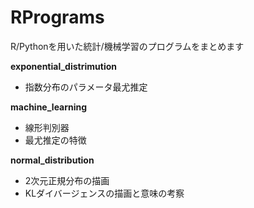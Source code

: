 # RPrograms
R/Pythonを用いた統計/機械学習のプログラムをまとめます

**exponential_distrimution**  
 - 指数分布のパラメータ最尤推定
 
**machine_learning**  
 - 線形判別器
 - 最尤推定の特徴
 
**normal_distribution**  
 - 2次元正規分布の描画
 - KLダイバージェンスの描画と意味の考察

